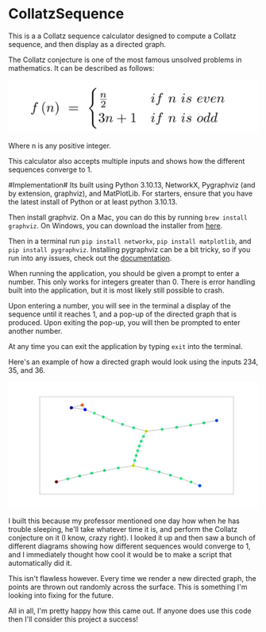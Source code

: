 # CollatzSequence

This is a a Collatz sequence calculator designed to compute a Collatz sequence, and then display as a directed graph. 

The Collatz conjecture is one of the most famous unsolved problems in mathematics. It can be described as follows:

![Example Collatz Sequence](media/CollatzPeacewise.png)

<!-- I found the png above here: [https://sites.dartmouth.edu/mathsociety/2019/11/13/new-breakthrough-in-the-82-year-old-riddle-known-as-the-collatz-conjecture/]. It is not my own and I have no claim to it. Check out this document for more information on the Collatz conjecture.  -->

Where n is any positive integer. 

This calculator also accepts multiple inputs and shows how the different sequences converge to 1. 

#Implementation#
Its built using Python 3.10.13, NetworkX, Pygraphviz (and by extension, graphviz), and MatPlotLib. For starters, ensure that you have the latest install of Python or at least python 3.10.13.

Then install graphviz. On a Mac, you can do this by running ```brew install graphviz```. On Windows, you can download the installer from [here](https://graphviz.gitlab.io/_pages/Download/Download_windows.html).

Then in a terminal run ```pip install networkx```, ```pip install matplotlib```, and ```pip install pygraphviz```. Installing pygraphviz can be a bit tricky, so if you run into any issues, check out the [documentation](https://pygraphviz.github.io/documentation/stable/install.html).

When running the application, you should be given a prompt to enter a number. This only works for integers greater than 0. There is error handling built into the application, but it is most likely still possible to crash.

Upon entering a number, you will see in the terminal a display of the sequence until it reaches 1, and a pop-up of the directed graph that is produced. Upon exiting the pop-up, you will then be prompted to enter another number. 

At any time you can exit the application by typing ```exit``` into the terminal.

Here's an example of how a directed graph would look using the inputs 234, 35, and 36. 

![Example Collatz Sequence](media/Figure_1.png)

I built this because my professor mentioned one day how when he has trouble sleeping, he'll take whatever time it is, and perform the Collatz conjecture on it (I know, crazy right). I looked it up and then saw a bunch of different diagrams showing how different sequences would converge to 1, and I immediately thought how cool it would be to make a script that automatically did it. 

This isn't flawless however. Every time we render a new directed graph, the points are thrown out randomly across the surface. This is something I'm looking into fixing for the future. 

All in all, I'm pretty happy how this came out. If anyone does use this code then I'll consider this project a success!
